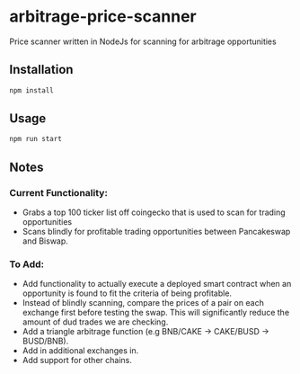 # arbitrage-price-scanner

Price scanner written in NodeJs for scanning for arbitrage opportunities

## Installation

```bash
npm install
```

## Usage
```bash
npm run start
```

## Notes

### Current Functionality:
- Grabs a top 100 ticker list off coingecko that is used to scan for trading opportunities
- Scans blindly for profitable trading opportunities between Pancakeswap and Biswap.

### To Add:
- Add functionality to actually execute a deployed smart contract when an opportunity is found to fit the criteria of being profitable.
- Instead of blindly scanning, compare the prices of a pair on each exchange first before testing the swap. This will significantly reduce the amount of dud trades we are checking.
- Add a triangle arbitrage function (e.g BNB/CAKE -> CAKE/BUSD -> BUSD/BNB).
- Add in additional exchanges in.
- Add support for other chains.